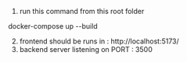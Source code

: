 1. run this command from this root folder

docker-compose up --build

2. frontend should be runs in : http://localhost:5173/
3. backend server listening on PORT : 3500

